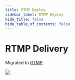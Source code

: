 ```yaml
---
title: RTMP Deploy
sidebar_label: RTMP Deploy 
hide_title: false
hide_table_of_contents: false
---
```


# RTMP Delivery

Migrated to [RTMP](./rtmp.md).

![](https://ossrs.net/gif/v1/sls.gif?site=ossrs.io&path=/lts/doc/en/v5/sample-rtmp)
